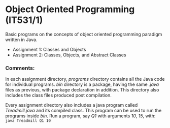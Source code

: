 # Object Oriented Programming (IT531/1)
Basic programs on the concepts of object oriented programming paradigm written in Java.
* Assignment 1: Classes and Objects
* Assignment 2: Classes, Objects, and Abstract Classes

### Comments:
In each assignment directory, *programs* directory contains all the Java code for individual programs. *bin* directory is a package, having the same *.java* files as previous, with package declaration in addition. This directory also includes the class files produced post compilation.

Every assignment directory also includes a java program called *Treadmill.java* and its compiled class. This program can be used to run the programs inside *bin*. Run a program, say *Q1* with arguments *10*, *15*, with:
```java Treadmill Q1 10```